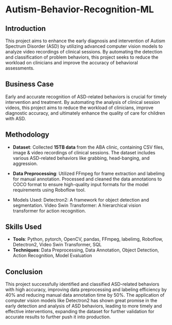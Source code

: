 # Autism-Behavior-Recognition-ML

## Introduction
This project aims to enhance the early diagnosis and intervention of Autism Spectrum Disorder (ASD) by utilizing advanced computer vision models to analyze video recordings of clinical sessions. By automating the detection and classification of problem behaviors, this project seeks to reduce the workload on clinicians and improve the accuracy of behavioral assessments.

## Business Case
Early and accurate recognition of ASD-related behaviors is crucial for timely intervention and treatment. By automating the analysis of clinical session videos, this project aims to reduce the workload of clinicians, improve diagnostic accuracy, and ultimately enhance the quality of care for children with ASD.

## Methodology
- **Dataset**: Collected **15TB data** from the ABA clinic, containing CSV files, image & video recordings of clinical sessions. The dataset includes various ASD-related behaviors like grabbing, head-banging, and aggression.
- **Data Preprocessing**: Utilized FFmpeg for frame extraction and labelimg for manual annotation. Processed and cleaned the data annotations to COCO format to ensure high-quality input formats for the model requirements using Roboflow tool.

- Models Used:
Detectron2: A framework for object detection and segmentation.
Video Swin Transformer: A hierarchical vision transformer for action recognition.

## Skills Used
- **Tools**: Python, pytorch, OpenCV, pandas, FFmpeg, labelimg, Roboflow, Detectron2, Video Swin Transformer, SQL
- **Techniques**: Data Preprocessing, Data Annotation, Object Detection, Action Recognition, Model Evaluation

## Conclusion
This project successfully identified and classified ASD-related behaviors with high accuracy, improving data preprocessing and labeling efficiency by 40% and reducing manual data annotation time by 50%. The application of computer vision models like Detectron2 has shown great promise in the early detection and analysis of ASD behaviors, leading to more timely and effective interventions, expanding the dataset for further validation for accurate results to further push it into production.
